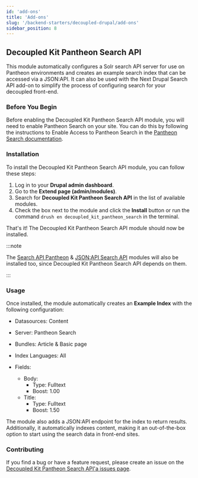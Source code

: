 ```yaml
---
id: 'add-ons'
title: 'Add-ons'
slug: '/backend-starters/decoupled-drupal/add-ons'
sidebar_position: 8
---
```


## Decoupled Kit Pantheon Search API

This module automatically configures a Solr search API server for use on
Pantheon environments and creates an example search index that can be accessed
via a JSON:API. It can also be used with the Next Drupal Search API add-on to
simplify the process of configuring search for your decoupled front-end.

### Before You Begin

Before enabling the Decoupled Kit Pantheon Search API module, you will need to
enable Pantheon Search on your site. You can do this by following the
instructions to Enable Access to Pantheon Search in the
[Pantheon Search documentation](https://docs.pantheon.io/guides/solr-drupal/solr-drupal#enable-access-to-pantheon-search).

### Installation

To install the Decoupled Kit Pantheon Search API module, you can follow these
steps:

1. Log in to your **Drupal admin dashboard**.
1. Go to the **Extend page (admin/modules)**.
1. Search for **Decoupled Kit Pantheon Search API** in the list of available
   modules.
1. Check the box next to the module and click the **Install** button or run the
   command `drush en decoupled_kit_pantheon_search` in the terminal.

That's it! The Decoupled Kit Pantheon Search API module should now be installed.

:::note

The [Search API Pantheon](https://www.drupal.org/project/search_api_pantheon) &
[JSON:API Search API](https://www.drupal.org/project/jsonapi_search_api) modules
will also be installed too, since Decoupled Kit Pantheon Search API depends on
them.

:::

### Usage

Once installed, the module automatically creates an **Example Index** with the
following configuration:

- Datasources: Content
- Server: Pantheon Search
- Bundles: Article & Basic page
- Index Languages: All
- Fields:

  - Body:
    - Type: Fulltext
    - Boost: 1.00
  - Title:
    - Type: Fulltext
    - Boost: 1.50

The module also adds a JSON:API endpoint for the index to return results.
Additionally, it automatically indexes content, making it an out-of-the-box
option to start using the search data in front-end sites.

### Contributing

If you find a bug or have a feature request, please create an issue on the
[Decoupled Kit Pantheon Search API'a issues page](https://www.drupal.org/project/issues/decoupled_kit_pantheon_search?categories=All).
